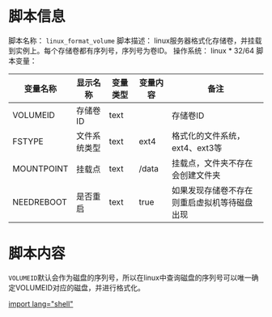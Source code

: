 # 脚本信息
 脚本名称： `linux_format_volume`
 脚本描述： linux服务器格式化存储卷，并挂载到实例上。每个存储卷都有序列号，序列号为卷ID。
 操作系统： linux * 32/64
 脚本变量：

 |变量名称|显示名称|变量类型|变量内容|备注|
 |------|-------|-------|------|----|
 |VOLUMEID|存储卷ID|text| |存储卷ID|
 |FSTYPE|文件系统类型|text| ext4|格式化的文件系统，ext4、ext3等|
 |MOUNTPOINT|挂载点|text| /data|挂载点，文件夹不存在会创建文件夹|
 |NEEDREBOOT|是否重启|text| true|如果发现存储卷不存在则重启虚拟机等待磁盘出现|

# 脚本内容
`VOLUMEID`默认会作为磁盘的序列号，所以在linux中查询磁盘的序列号可以唯一确定VOLUMEID对应的磁盘，并进行格式化。

[import lang="shell"](../scirpts/linux_format_volume.sh)